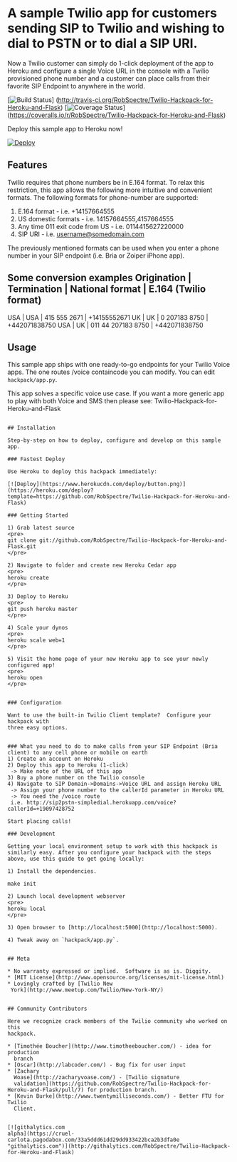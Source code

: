 # A sample Twilio app for customers sending SIP to Twilio and wishing to dial to PSTN or to dial a SIP URI.
Now a Twilio customer can simply do 1-click deployment of the app to Heroku and configure a single Voice URL in the console with a Twilio provisioned phone number and a customer can place calls from their favorite SIP Endpoint to anywhere in the world.


[![Build
Status](https://secure.travis-ci.org/RobSpectre/Twilio-Hackpack-for-Heroku-and-Flask.png)]
(http://travis-ci.org/RobSpectre/Twilio-Hackpack-for-Heroku-and-Flask)
[![Coverage Status](https://coveralls.io/repos/RobSpectre/Twilio-Hackpack-for-Heroku-and-Flask/badge.png)]
(https://coveralls.io/r/RobSpectre/Twilio-Hackpack-for-Heroku-and-Flask)


Deploy this sample app to Heroku now!

[![Deploy](https://www.herokucdn.com/deploy/button.png)](https://heroku.com/deploy?template=https://code.hq.twilio.com/tbeyers/simpledial.git)


## Features

Twilio requires that phone numbers be in E.164 format. To relax this restriction, this app allows the following more intuitive and convenient formats.
The following formats for phone-number are supported:
1) E.164 format - i.e. +14157664555
2) US domestic formats - i.e. 14157664555,4157664555
3) Any time 011 exit code from US - i.e. 0114415627220000
4) SIP URI - i.e. username@somedomain.com

The previously mentioned formats can be used when you enter a phone number in your SIP endpoint (i.e. Bria or Zoiper iPhone app).

Some conversion examples
Origination | Termination | National format     |  E.164 (Twilio format)
-----------------------------------------------------------------------
USA         | USA         |        415 555 2671 |  +14155552671
UK          | UK          |       0 207183 8750 |  +442071838750
USA         | UK          |  011 44 207183 8750 |  +442071838750


## Usage

This sample app ships with one ready-to-go endpoints for your Twilio Voice apps.  The one routes /voice containcode you can modify.
You can edit `hackpack/app.py`.

This app solves a specific voice use case. If you want a more generic app to play with both Voice and SMS then please see: Twilio-Hackpack-for-Heroku-and-Flask

```

## Installation

Step-by-step on how to deploy, configure and develop on this sample app.

### Fastest Deploy

Use Heroku to deploy this hackpack immediately:

[![Deploy](https://www.herokucdn.com/deploy/button.png)](https://heroku.com/deploy?template=https://github.com/RobSpectre/Twilio-Hackpack-for-Heroku-and-Flask)

### Getting Started 

1) Grab latest source
<pre>
git clone git://github.com/RobSpectre/Twilio-Hackpack-for-Heroku-and-Flask.git 
</pre>

2) Navigate to folder and create new Heroku Cedar app
<pre>
heroku create
</pre>

3) Deploy to Heroku
<pre>
git push heroku master
</pre>

4) Scale your dynos
<pre>
heroku scale web=1
</pre>

5) Visit the home page of your new Heroku app to see your newly configured app!
<pre>
heroku open
</pre>


### Configuration

Want to use the built-in Twilio Client template?  Configure your hackpack with
three easy options.


### What you need to do to make calls from your SIP Endpoint (Bria client) to any cell phone or mobile on earth
1) Create an account on Heroku
2) Deploy this app to Heroku (1-click)
 -> Make note of the URL of this app
3) Buy a phone number on the Twilio console
4) Navigate to SIP Domain->Domains->Voice URL and assign Heroku URL
 -> Assign your phone number to the callerId parameter in Heroku URL
 -> You need the /voice route
 i.e. http://sip2pstn-simpledial.herokuapp.com/voice?callerId=+19097428752

Start placing calls!

### Development

Getting your local environment setup to work with this hackpack is similarly easy. After you configure your hackpack with the steps above, use this guide to get going locally:

1) Install the dependencies.

make init

2) Launch local development webserver
<pre>
heroku local
</pre>

3) Open browser to [http://localhost:5000](http://localhost:5000).

4) Tweak away on `hackpack/app.py`.


## Meta 

* No warranty expressed or implied.  Software is as is. Diggity.
* [MIT License](http://www.opensource.org/licenses/mit-license.html)
* Lovingly crafted by [Twilio New
 York](http://www.meetup.com/Twilio/New-York-NY/) 


## Community Contributors

Here we recognize crack members of the Twilio community who worked on this
hackpack.

* [Timothée Boucher](http://www.timotheeboucher.com/) - idea for production
  branch
* [Oscar](http://labcoder.com/) - Bug fix for user input
* [Zachary
  Woase](http://zacharyvoase.com/) - [Twilio signature
  validation](https://github.com/RobSpectre/Twilio-Hackpack-for-Heroku-and-Flask/pull/7) for production branch.
* [Kevin Burke](http://www.twentymilliseconds.com/) - Better FTU for Twilio
  Client.


[![githalytics.com
alpha](https://cruel-carlota.pagodabox.com/33a5ddd61dd29dd933422bca2b3dfa0e
"githalytics.com")](http://githalytics.com/RobSpectre/Twilio-Hackpack-for-Heroku-and-Flask)
